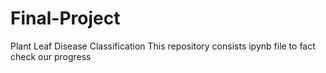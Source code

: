 # Final-Project
Plant Leaf Disease Classification
This repository consists ipynb file to fact check our progress
